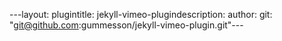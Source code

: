 ---layout: plugintitle: jekyll-vimeo-plugindescription: author: git: "git@github.com:gummesson/jekyll-vimeo-plugin.git"---